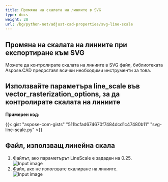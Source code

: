 ```yaml
---
title: Промяна на скалата на линиите в SVG
type: docs
weight: 20
url: /bg/python-net/adjust-cad-properties/svg-line-scale
---
```


## **Промяна на скалата на линиите при експортиране към SVG**

Можете да контролирате скалата на линиите в SVG файл, библиотеката Aspose.CAD предоставя всички необходими инструменти за това.

## **Използвайте параметъра line_scale във vector_rasterization_options, за да контролирате скалата на линиите**

**Примерен код:**

{{< gist "aspose-com-gists" "511bcfad674670f7484dcd1c47480b11" "svg-line-scale.py" >}}


## Файл, използващ линейна скала
1. Файлът, ако параметърът LineScale е зададен на 0.25.<br>
![Input image](line_scale_0.25.png)<br>
1. Файл, ако не използвате скалиране на линиите.<br>
![Input image](basic_options.png)<br>
